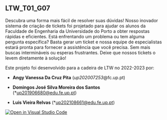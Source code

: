 ## LTW_T01_G07

Descubra uma forma mais fácil de resolver suas dúvidas! Nosso inovador sistema de criação de tickets foi projetado para ajudar os alunos da Faculdade de Engenharia da Universidade do Porto a obter respostas rápidas e eficientes. Está enfrentando um problema ou tem alguma pergunta específica? Basta gerar um ticket e nossa equipe de especialistas estará pronta para fornecer a assistência que você precisa. Sem mais buscas intermináveis ou esperas frustrantes. Deixe que nossos tickets o levem diretamente à solução!

Este projeto foi desenvolvido para a cadeira de LTW no 2022-2023 por:

- **Angy Vanessa Da Cruz Pita** (*up202007253*@fc.up.pt)

- **Domingos José Silva Moreira dos Santos** (*up201906680@edu.fe.up.pt)

- **Luis Vieira Relvas** (*up202108661@edu.fe.up.pt)

[![Open in Visual Studio Code](https://classroom.github.com/assets/open-in-vscode-c66648af7eb3fe8bc4f294546bfd86ef473780cde1dea487d3c4ff354943c9ae.svg)](https://classroom.github.com/online_ide?assignment_repo_id=10503767&assignment_repo_type=AssignmentRepo)
